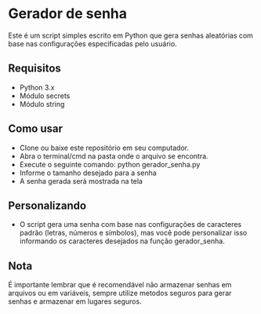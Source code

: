 # Gerador de senha
Este é um script simples escrito em Python que gera senhas aleatórias com base nas configurações especificadas pelo usuário.

## Requisitos
- Python 3.x
- Módulo secrets
- Módulo string

## Como usar
- Clone ou baixe este repositório em seu computador.
-  Abra o terminal/cmd na pasta onde o arquivo se encontra.
- Execute o seguinte comando: python gerador_senha.py
- Informe o tamanho desejado para a senha
- A senha gerada será mostrada na tela

## Personalizando
- O script gera uma senha com base nas configurações de caracteres padrão (letras, números e símbolos), mas você pode personalizar isso informando os caracteres desejados na função gerador_senha.

 ## Nota
 É importante lembrar que é recomendável não armazenar senhas em arquivos ou em variáveis, sempre utilize metodos seguros para gerar senhas e armazenar em lugares seguros.
